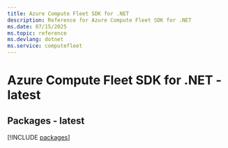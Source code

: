 ```yaml
---
title: Azure Compute Fleet SDK for .NET
description: Reference for Azure Compute Fleet SDK for .NET
ms.date: 07/15/2025
ms.topic: reference
ms.devlang: dotnet
ms.service: computefleet
---
```

# Azure Compute Fleet SDK for .NET - latest
## Packages - latest
[!INCLUDE [packages](compute-fleet-index.md)]
